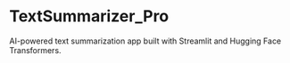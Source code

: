 # TextSummarizer_Pro
AI-powered text summarization app built with Streamlit and Hugging Face Transformers.
